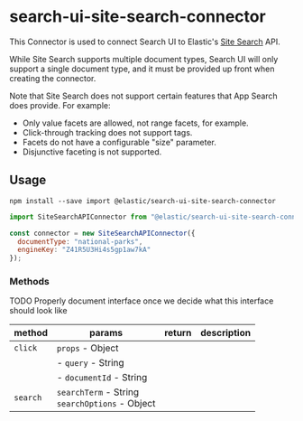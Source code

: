 # search-ui-site-search-connector

This Connector is used to connect Search UI to Elastic's [Site Search](https://www.elastic.co/cloud/site-search-service) API.

While Site Search supports multiple document types, Search UI will only
support a single document type, and it must be provided up front when
creating the connector.

Note that Site Search does not support certain features that App Search
does provide. For example:

- Only value facets are allowed, not range facets, for example.
- Click-through tracking does not support tags.
- Facets do not have a configurable "size" parameter.
- Disjunctive faceting is not supported.

## Usage

```shell
npm install --save import @elastic/search-ui-site-search-connector
```

```js
import SiteSearchAPIConnector from "@elastic/search-ui-site-search-connector";

const connector = new SiteSearchAPIConnector({
  documentType: "national-parks",
  engineKey: "Z41R5U3Hi4s5gp1aw7kA"
});
```

### Methods

TODO Properly document interface once we decide what this interface should look like

| method   | params                                             | return | description |
| -------- | -------------------------------------------------- | ------ | ----------- |
| `click`  | `props` - Object                                   |        |             |
|          | - `query` - String                                 |        |             |
|          | - `documentId` - String                            |        |             |
| `search` | `searchTerm` - String<br/>`searchOptions` - Object |        |             |
